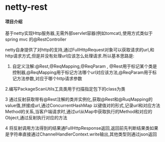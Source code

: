 # netty-rest

#### 项目介绍
基于netty实现Http服务器,无需外部servlet容器(例如tomcat),使用方式类似于spring mvc 的@RestController

netty自身提供了对http的支持,通过FullHttpRequest对象可以获取请求的url,和http请求方式,但是并没有处理url应该怎么处理请求.所以基本思路是:

1. 自定义注解:@Rest,@ReqMapping,@ReqParam , @Rest用于标记某个类是控制器,@ReqMapping用于标记方法哪个url对应该方法,@ReqParam用于标记方法参数,对应于哪个http请求参数

2.编写PackageScanUtils工具类用于扫描指定包下的class为类

3 通过反射获取带有@Rest注解的类并实例化,获取@Rest和@RuqMapping的value值,拼接成url,通过ConcurrentHashMap 以键值对的形式,记录url和对应方法Method的关系,当客户端请求时,通过url从Map中获取执行的Method和对应的Object,通过反射执行对应的方法

4 将反射调用方法得到的结果通FullHttpResponse返回,返回前先判断结果类如果是字符串直接通过ChannelHandlerContext.write输出,其他类型则通过json返回
